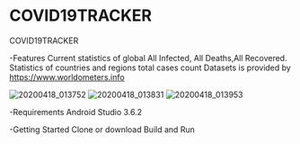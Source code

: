 # COVID19TRACKER 
COVID19TRACKER

-Features Current statistics of global All Infected, All Deaths,All Recovered. Statistics
of countries and regions total cases count Datasets is provided by https://www.worldometers.info


![20200418_013752](https://user-images.githubusercontent.com/54172252/79610581-6e6b2280-8116-11ea-8828-47862e90bf30.jpg)
![20200418_013831](https://user-images.githubusercontent.com/54172252/79610586-70cd7c80-8116-11ea-8c10-e78bab659113.jpg)
![20200418_013953](https://user-images.githubusercontent.com/54172252/79610589-71fea980-8116-11ea-928e-f5a359548bf7.jpg)

 

-Requirements Android Studio 3.6.2

-Getting Started Clone or download Build and Run
